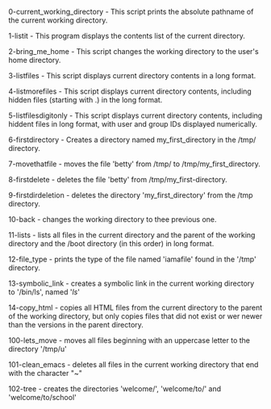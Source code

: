 0-current_working_directory - This script prints the absolute pathname of the current working directory.

1-listit - This program displays the contents list of the current directory.

2-bring_me_home - This script changes the working directory to the user's home directory.

3-listfiles - This script displays current directory contents in a long format.

4-listmorefiles - This script displays current directory contents, including hidden files (starting with .) in the long format.

5-listfilesdigitonly - This script displays current directory contents, including hiddent files in long format, with user and group IDs displayed numerically.

6-firstdirectory - Creates a directory named my_first_directory in the /tmp/ directory.

7-movethatfile - moves the file 'betty' from /tmp/ to /tmp/my_first_directory.

8-firstdelete - deletes the file 'betty' from /tmp/my_first-directory.

9-firstdirdeletion - deletes the directory 'my_first_directory' from the /tmp directory.

10-back - changes the working directory to thee previous one.

11-lists - lists all files in the current directory and the parent of the working directory and the /boot directory (in this order) in long format.

12-file_type - prints the type of the file named 'iamafile' found in the '/tmp' directory.

13-symbolic_link - creates a symbolic link in the current working directory to '/bin/ls', named '_ls_'

14-copy_html - copies all HTML files from the current directory to the parent of the working directory, but only copies files that did not exist or wer newer than the versions in the parent directory.

100-lets_move - moves all files beginning with an uppercase letter to the directory '/tmp/u'

101-clean_emacs - deletes all files in the current working directory that end with the character "~"

102-tree - creates the directories 'welcome/', 'welcome/to/' and 'welcome/to/school'

